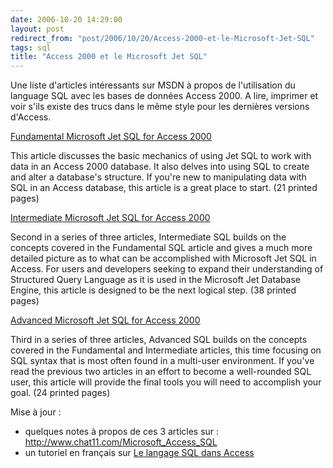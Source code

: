 ```yaml
---
date: 2006-10-20 14:29:00
layout: post
redirect_from: "post/2006/10/20/Access-2000-et-le-Microsoft-Jet-SQL"
tags: sql
title: "Access 2000 et le Microsoft Jet SQL"
---
```


Une liste d'articles intéressants sur MSDN à propos de l'utilisation du
language SQL avec les bases de données Access 2000. A lire, imprimer et voir
s'ils existe des trucs dans le même style pour les dernières versions
d'Access.

[Fundamental
Microsoft Jet SQL for Access 2000](/public/2006/fundamental-microsoft-jet-sql-for-access.pdf)

This article discusses the basic mechanics of using Jet SQL to work with
data in an Access 2000 database. It also delves into using SQL to create and
alter a database's structure. If you're new to manipulating data with SQL in an
Access database, this article is a great place to start. (21 printed pages)

[Intermediate
Microsoft Jet SQL for Access 2000](/public/2006/intermediate-microsoft-jet-sql-for-access.pdf)

Second in a series of three articles, Intermediate SQL builds on the
concepts covered in the Fundamental SQL article and gives a much more detailed
picture as to what can be accomplished with Microsoft Jet SQL in Access. For
users and developers seeking to expand their understanding of Structured Query
Language as it is used in the Microsoft Jet Database Engine, this article is
designed to be the next logical step. (38 printed pages)

[Advanced
Microsoft Jet SQL for Access 2000](/public/2006/advanced-microsoft-jet-sql-for-access.pdf)

Third in a series of three articles, Advanced SQL builds on the concepts
covered in the Fundamental and Intermediate articles, this time focusing on SQL
syntax that is most often found in a multi-user environment. If you've read the
previous two articles in an effort to become a well-rounded SQL user, this
article will provide the final tools you will need to accomplish your goal. (24
printed pages)

Mise à jour :

* quelques notes à propos de ces 3 articles sur : <http://www.chat11.com/Microsoft_Access_SQL>
* un tutoriel en français sur [Le langage SQL
dans Access](http://cerig.efpg.inpg.fr/tutoriel/bases-de-donnees/chap18.htm)
